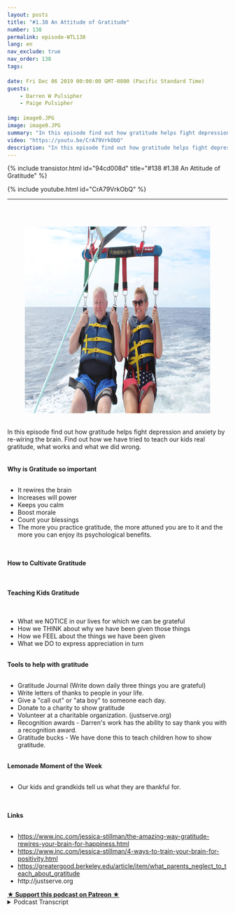 ```yaml
---
layout: posts
title: "#1.38 An Attitude of Gratitude"
number: 138
permalink: episode-WTL138
lang: en
nav_exclude: true
nav_order: 138
tags:

date: Fri Dec 06 2019 00:00:00 GMT-0800 (Pacific Standard Time)
guests:
    - Darren W Pulsipher
    - Paige Pulsipher

img: image0.JPG
image: image0.JPG
summary: "In this episode find out how gratitude helps fight depression and anxiety by re-wiring the brain. Find out how we have tried to teach our kids real gratitude, what works and what we did wrong."
video: "https://youtu.be/CrA79VrkObQ"
description: "In this episode find out how gratitude helps fight depression and anxiety by re-wiring the brain. Find out how we have tried to teach our kids real gratitude, what works and what we did wrong."
---
```


<div>
{% include transistor.html id="94cd008d" title="#138 #1.38 An Attitude of Gratitude" %}

{% include youtube.html id="CrA79VrkObQ" %}
</div>

---

<html><head></head><body><div><br><br></div><div><figure data-trix-attachment="{&quot;contentType&quot;:&quot;image&quot;,&quot;height&quot;:427,&quot;url&quot;:&quot;https://1.bp.blogspot.com/-gXmwP3AqKsU/XeoPRAb70XI/AAAAAAAFIl4/GiOrIKpL1m8_yISsJ7OwkoG5xs5iEAIfwCKgBGAsYHg/s640/IMG_1490.JPG&quot;,&quot;width&quot;:640}" data-trix-content-type="image" class="attachment attachment--preview"><img src="./image0.JPG" width="640" height="427"><figcaption class="attachment__caption"></figcaption></figure></div><div><br></div><div>In this episode find out how gratitude helps fight depression and anxiety by re-wiring the brain. Find out how we have tried to teach our kids real gratitude, what works and what we did wrong.</div><div><br></div><div><strong><br>Why is Gratitude so important<br></strong><br></div><ul><li>It rewires the brain</li><li>Increases will power</li><li>Keeps you calm</li><li>Boost morale</li><li>Count your blessings</li><li>The more you practice gratitude, the more attuned you are to it and the more you can enjoy its psychological benefits.</li></ul><div><br></div><div><strong><br>How to Cultivate Gratitude<br></strong><br></div><div><br></div><div><strong><br>Teaching Kids Gratitude<br></strong><br></div><div><br></div><ul><li>What we NOTICE in our lives for which we can be grateful</li><li>How we THINK about why we have been given those things</li><li>How we FEEL about the things we have been given</li><li>What we DO to express appreciation in turn</li></ul><div><strong><br>Tools to help with gratitude<br></strong><br></div><ul><li>Gratitude Journal (Write down daily three things you are grateful)</li><li>Write letters of thanks to people in your life.</li><li>Give a "call out" or "ata boy" to someone each day.</li><li>Donate to a charity to show gratitude</li><li>Volunteer at a charitable organization. (justserve.org)</li><li>Recognition awards - Darren's work has the ability to say thank you with a recognition award.</li><li>Gratitude bucks - We have done this to teach children how to show gratitude.</li></ul><div><strong><br>Lemonade Moment of the Week<br></strong><br></div><ul><li>Our kids and grandkids tell us what they are thankful for.</li></ul><div><br></div><div><strong><br>Links<br></strong><br></div><ul><li><a href="https://www.inc.com/jessica-stillman/the-amazing-way-gratitude-rewires-your-brain-for-happiness.html">https://www.inc.com/jessica-stillman/the-amazing-way-gratitude-rewires-your-brain-for-happiness.html</a></li><li><a href="https://www.inc.com/jessica-stillman/4-ways-to-train-your-brain-for-positivity.html">https://www.inc.com/jessica-stillman/4-ways-to-train-your-brain-for-positivity.html</a></li><li><a href="https://greatergood.berkeley.edu/article/item/what_parents_neglect_to_teach_about_gratitude">https://greatergood.berkeley.edu/article/item/what_parents_neglect_to_teach_about_gratitude</a></li><li>http://justserve.org</li></ul>
<strong>
  <a href="https://www.patreon.com/wheresthelemonade" target="_donate" rel="payment" title="★ Support this podcast on Patreon ★">★ Support this podcast on Patreon ★</a>
</strong></body></html>

<details>
<summary> Podcast Transcript </summary>

<p></p>

</details>
